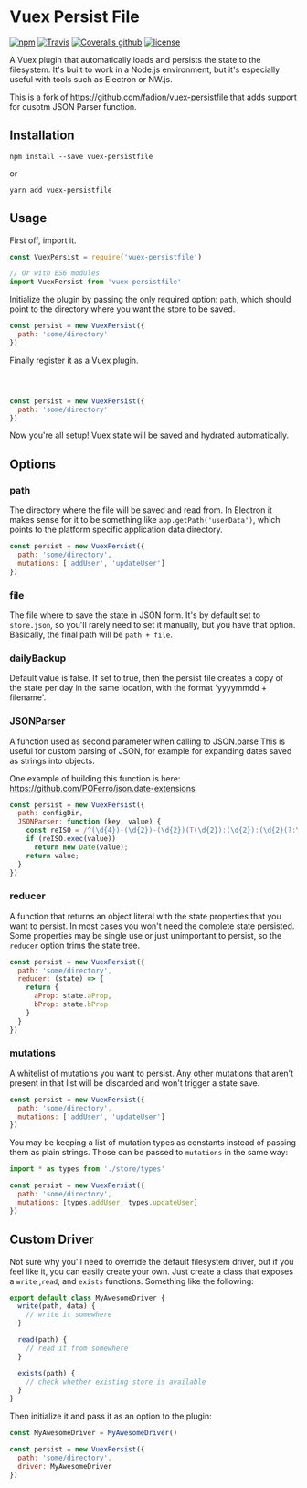 # Vuex Persist File

[![npm](https://img.shields.io/npm/dt/vuex-persistfile.svg)](https://www.npmjs.com/package/vuex-persistfile)
[![Travis](https://img.shields.io/travis/fadion/vuex-persistfile.svg)](https://travis-ci.org/fadion/vuex-persistfile)
[![Coveralls github](https://img.shields.io/coveralls/github/fadion/vuex-persistfile/master.svg)](https://coveralls.io/github/fadion/vuex-persistfile)
[![license](https://img.shields.io/github/license/fadion/vuex-persistfile.svg)](https://github.com/fadion/vuex-persistfile/blob/master/LICENSE.md)

A Vuex plugin that automatically loads and persists the state to the filesystem. It's built to work in a Node.js environment, but it's especially useful with tools such as Electron or NW.js.

This is a fork of https://github.com/fadion/vuex-persistfile that adds support for cusotm JSON Parser function.


## Installation

```shell
npm install --save vuex-persistfile
```

or

```shell
yarn add vuex-persistfile
```

## Usage

First off, import it.

```javascript
const VuexPersist = require('vuex-persistfile')

// Or with ES6 modules
import VuexPersist from 'vuex-persistfile'
```

Initialize the plugin by passing the only required option: `path`, which should point to the directory where you want the store to be saved.

```javascript
const persist = new VuexPersist({
  path: 'some/directory'
})
```

Finally register it as a Vuex plugin.

```javascript



const persist = new VuexPersist({
  path: 'some/directory'
})
```

Now you're all setup! Vuex state will be saved and hydrated automatically.

## Options

### path

The directory where the file will be saved and read from. In Electron it makes sense for it to be something like `app.getPath('userData')`, which points to the platform specific application data directory.

```javascript
const persist = new VuexPersist({
  path: 'some/directory',
  mutations: ['addUser', 'updateUser']
})
```

### file

The file where to save the state in JSON form. It's by default set to `store.json`, so you'll rarely need to set it manually, but you have that option. Basically, the final path will be `path + file`.

### dailyBackup

Default value is false. If set to true, then the persist file creates a copy of the state per day in the same location, with the format 'yyyymmdd + filename'.

### JSONParser

A function used as second parameter when calling to JSON.parse 
This is useful for custom parsing of JSON, for example for expanding dates saved as strings into objects.

One example of building this function is here: https://github.com/POFerro/json.date-extensions


```javascript
const persist = new VuexPersist({
  path: configDir,
  JSONParser: function (key, value) {
    const reISO = /^(\d{4})-(\d{2})-(\d{2})(T(\d{2}):(\d{2}):(\d{2}(?:\.{0,1}\d*))(?:Z|(\+|-)([\d|:]*))?)?$/;
    if (reISO.exec(value))
      return new Date(value);
    return value;
  }
})
```

### reducer

A function that returns an object literal with the state properties that you want to persist. In most cases you won't need the complete state persisted. Some properties may be single use or just unimportant to persist, so the `reducer` option trims the state tree.

```javascript
const persist = new VuexPersist({
  path: 'some/directory',
  reducer: (state) => {
    return {
      aProp: state.aProp,
      bProp: state.bProp
    }
  }
})
```

### mutations

A whitelist of mutations you want to persist. Any other mutations that aren't present in that list will be discarded and won't trigger a state save.

```javascript
const persist = new VuexPersist({
  path: 'some/directory',
  mutations: ['addUser', 'updateUser']
})
```

You may be keeping a list of mutation types as constants instead of passing them as plain strings. Those can be passed to `mutations` in the same way:

```javascript
import * as types from './store/types'

const persist = new VuexPersist({
  path: 'some/directory',
  mutations: [types.addUser, types.updateUser]
})
```

## Custom Driver

Not sure why you'll need to override the default filesystem driver, but if you feel like it, you can easily create your own. Just create a class that exposes a `write` ,`read`, and `exists` functions. Something like the following:

```javascript
export default class MyAwesomeDriver {
  write(path, data) {
    // write it somewhere
  }

  read(path) {
    // read it from somewhere
  }

  exists(path) {
    // check whether existing store is available
  }
}
```

Then initialize it and pass it as an option to the plugin:

```javascript
const MyAwesomeDriver = MyAwesomeDriver()

const persist = new VuexPersist({
  path: 'some/directory',
  driver: MyAwesomeDriver
})
```
